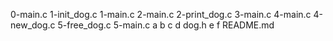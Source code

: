 0-main.c
1-init_dog.c
1-main.c
2-main.c
2-print_dog.c
3-main.c
4-main.c
4-new_dog.c
5-free_dog.c
5-main.c
a
b
c
d
dog.h
e
f
README.md
